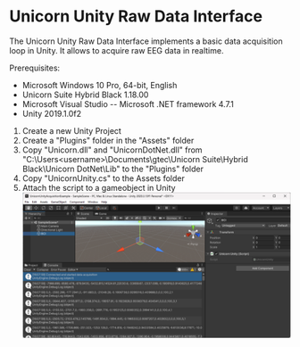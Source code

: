 # Unicorn Unity Raw Data Interface

The Unicorn Unity Raw Data Interface implements a basic data acquisition loop in Unity. It allows to acquire raw EEG data in realtime.

Prerequisites:
- Microsoft Windows 10 Pro, 64-bit, English
- Unicorn Suite Hybrid Black 1.18.00
- Microsoft Visual Studio
-- Microsoft .NET framework 4.7.1
- Unity 2019.1.0f2

[screenshot]: https://github.com/unicorn-bi/Unicorn-Suite-Hybrid-Black/blob/master/Unicorn%20.NET%20API/UnicornUnityRawDataInterface/Images/1.png "Screenshot"

1. Create a new Unity Project
2. Create a "Plugins" folder in the "Assets" folder
3. Copy "Unicorn.dll" and "UnicornDotNet.dll" from "C:\Users\<username>\Documents\gtec\Unicorn Suite\Hybrid Black\Unicorn DotNet\Lib" to the "Plugins" folder
4. Copy "UnicornUnity.cs" to the Assets folder
5. Attach the script to a gameobject in Unity <br>
![alt text][screenshot]